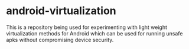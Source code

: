 # android-virtualization
This is a repository being used for experimenting with light weight virtualization methods for Android which can be used for running unsafe apks without compromising device security.
